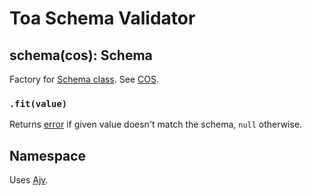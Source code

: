 # Toa Schema Validator

## schema(cos): Schema

Factory for [Schema class](./types/schema.d.ts). See [COS](/libraries/consice).

### `.fit(value)`

Returns [error](./types/schema.d.ts) if given value doesn't match the schema, `null` otherwise.

## Namespace

Uses [Ajv](https://ajv.js.org).



